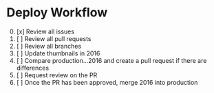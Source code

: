 # Deploy Workflow

0. [x] Review all issues
0. [ ] Review all pull requests
0. [ ] Review all branches
0. [ ] Update thumbnails in 2016
0. [ ] Compare production...2016 and create a pull request if there are differences
0. [ ] Request review on the PR
0. [ ] Once the PR has been approved, merge 2016 into production
